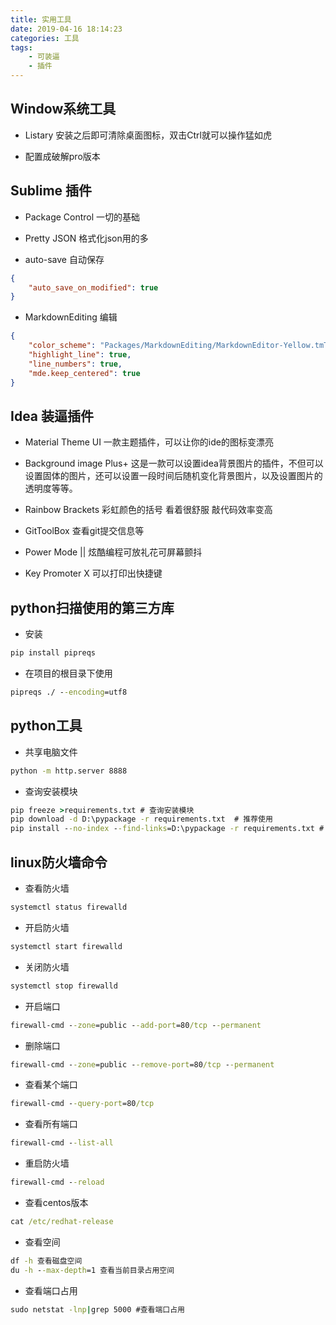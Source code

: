 ```yaml
---
title: 实用工具
date: 2019-04-16 18:14:23
categories: 工具
tags:
    - 可装逼
    - 插件
---
```


## Window系统工具

* Listary 安装之后即可清除桌面图标，双击Ctrl就可以操作猛如虎

* 配置成破解pro版本

## Sublime 插件

* Package Control 一切的基础

* Pretty JSON 格式化json用的多

* auto-save 自动保存
``` json
{
    "auto_save_on_modified": true
}
```

* MarkdownEditing 编辑
``` json
{
    "color_scheme": "Packages/MarkdownEditing/MarkdownEditor-Yellow.tmTheme",
    "highlight_line": true,
    "line_numbers": true,
    "mde.keep_centered": true
}
```

## Idea 装逼插件

* Material Theme UI 一款主题插件，可以让你的ide的图标变漂亮

* Background image Plus+ 这是一款可以设置idea背景图片的插件，不但可以设置固体的图片，还可以设置一段时间后随机变化背景图片，以及设置图片的透明度等等。

* Rainbow Brackets 彩虹颜色的括号 看着很舒服 敲代码效率变高

* GitToolBox 查看git提交信息等

* Power Mode || 炫酷编程可放礼花可屏幕颤抖

* Key Promoter X 可以打印出快捷键

## python扫描使用的第三方库

* 安装
``` cmd
pip install pipreqs
```
* 在项目的根目录下使用
``` cmd
pipreqs ./ --encoding=utf8
```

## python工具

* 共享电脑文件
``` cmd
python -m http.server 8888 
```
* 查询安装模块
``` cmd
pip freeze >requirements.txt # 查询安装模块
pip download -d D:\pypackage -r requirements.txt  # 推荐使用
pip install --no-index --find-links=D:\pypackage -r requirements.txt # 拷贝过来的文件
```

## linux防火墙命令
* 查看防火墙
``` cmd
systemctl status firewalld
```
* 开启防火墙
``` cmd
systemctl start firewalld
```
* 关闭防火墙
``` cmd
systemctl stop firewalld
```
* 开启端口 
``` cmd
firewall-cmd --zone=public --add-port=80/tcp --permanent
```
* 删除端口
``` cmd
firewall-cmd --zone=public --remove-port=80/tcp --permanent
```
* 查看某个端口 
``` cmd
firewall-cmd --query-port=80/tcp 
```
* 查看所有端口
``` cmd
firewall-cmd --list-all
```
* 重启防火墙 
``` cmd
firewall-cmd --reload
```
* 查看centos版本
``` cmd
cat /etc/redhat-release
```
* 查看空间
``` cmd
df -h 查看磁盘空间
du -h --max-depth=1 查看当前目录占用空间
```
* 查看端口占用
``` cmd
sudo netstat -lnp|grep 5000 #查看端口占用
```
